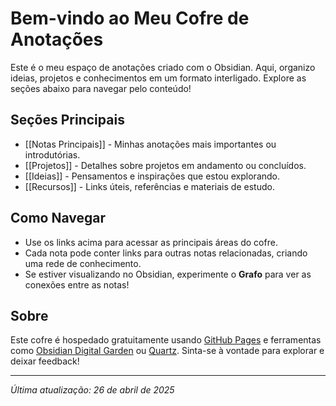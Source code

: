 # Bem-vindo ao Meu Cofre de Anotações

Este é o meu espaço de anotações criado com o Obsidian. Aqui, organizo ideias, projetos e conhecimentos em um formato interligado. Explore as seções abaixo para navegar pelo conteúdo!

## Seções Principais

- [[Notas Principais]] - Minhas anotações mais importantes ou introdutórias.
- [[Projetos]] - Detalhes sobre projetos em andamento ou concluídos.
- [[Ideias]] - Pensamentos e inspirações que estou explorando.
- [[Recursos]] - Links úteis, referências e materiais de estudo.

## Como Navegar

- Use os links acima para acessar as principais áreas do cofre.
- Cada nota pode conter links para outras notas relacionadas, criando uma rede de conhecimento.
- Se estiver visualizando no Obsidian, experimente o **Grafo** para ver as conexões entre as notas!

## Sobre

Este cofre é hospedado gratuitamente usando [GitHub Pages](https://pages.github.com/) e ferramentas como [Obsidian Digital Garden](https://dg-docs.ole.dev/) ou [Quartz](https://quartz.jzhao.xyz/). Sinta-se à vontade para explorar e deixar feedback!

---

*Última atualização: 26 de abril de 2025*